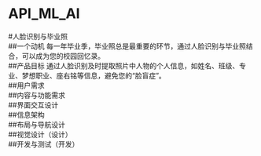 # API_ML_AI
#人脸识别与毕业照<br>
##一个动机 每一年毕业季，毕业照总是最重要的环节，通过人脸识别与毕业照结合，可以成为您的校园回忆录。<br>
##产品目标 通过人脸识别及时提取照片中人物的个人信息，如姓名、班级、专业、梦想职业、座右铭等信息，避免您的“脸盲症”。<br>
##用户需求<br>
##内容与功能需求<br>
##界面交互设计<br>
##信息架构<br>
##布局与导航设计<br>
##视觉设计（设计）<br>
##开发与测试（开发）<br>
